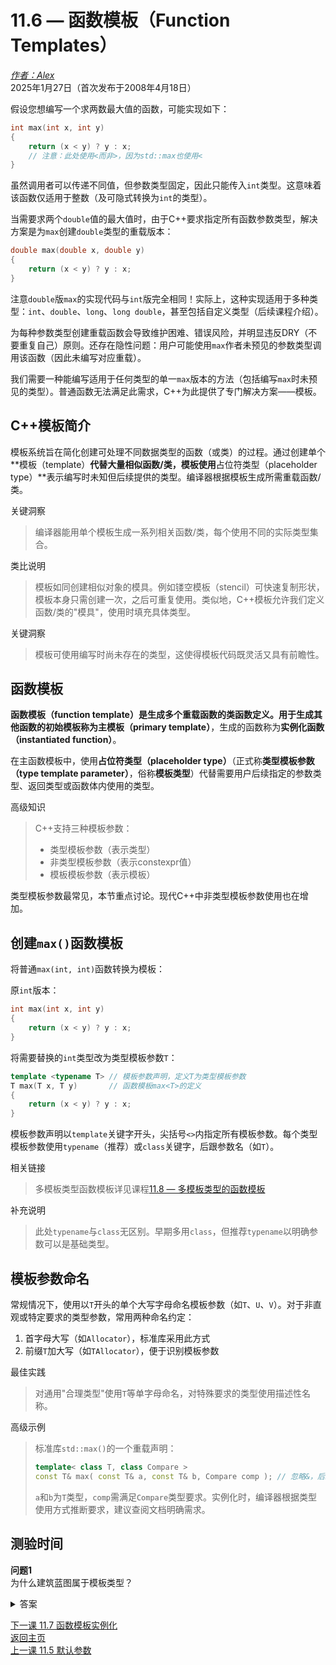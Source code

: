 11.6 — 函数模板（Function Templates）
================================================

[*作者：Alex*](https://www.learncpp.com/author/Alex/ "查看 Alex 的所有文章")  
2025年1月27日（首次发布于2008年4月18日）  

假设您想编写一个求两数最大值的函数，可能实现如下：
```cpp
int max(int x, int y)
{
    return (x < y) ? y : x;
    // 注意：此处使用<而非>，因为std::max也使用<
}
```
虽然调用者可以传递不同值，但参数类型固定，因此只能传入`int`类型。这意味着该函数仅适用于整数（及可隐式转换为`int`的类型）。  

当需要求两个`double`值的最大值时，由于C++要求指定所有函数参数类型，解决方案是为`max`创建`double`类型的重载版本：
```cpp
double max(double x, double y)
{
    return (x < y) ? y : x;
}
```
注意`double`版`max`的实现代码与`int`版完全相同！实际上，这种实现适用于多种类型：`int`、`double`、`long`、`long double`，甚至包括自定义类型（后续课程介绍）。  

为每种参数类型创建重载函数会导致维护困难、错误风险，并明显违反DRY（不要重复自己）原则。还存在隐性问题：用户可能使用`max`作者未预见的参数类型调用该函数（因此未编写对应重载）。  

我们需要一种能编写适用于任何类型的单一`max`版本的方法（包括编写`max`时未预见的类型）。普通函数无法满足此需求，C++为此提供了专门解决方案——模板。  

C++模板简介  
----------------  

模板系统旨在简化创建可处理不同数据类型的函数（或类）的过程。通过创建单个**模板（template）**代替大量相似函数/类，模板使用**占位符类型（placeholder type）**表示编写时未知但后续提供的类型。编译器根据模板生成所需重载函数/类。  

关键洞察  
> 编译器能用单个模板生成一系列相关函数/类，每个使用不同的实际类型集合。  

类比说明  
> 模板如同创建相似对象的模具。例如镂空模板（stencil）可快速复制形状，模板本身只需创建一次，之后可重复使用。类似地，C++模板允许我们定义函数/类的"模具"，使用时填充具体类型。  

关键洞察  
> 模板可使用编写时尚未存在的类型，这使得模板代码既灵活又具有前瞻性。  

函数模板  
----------------  

**函数模板（function template）**是生成多个重载函数的类函数定义。用于生成其他函数的初始模板称为**主模板（primary template）**，生成的函数称为**实例化函数（instantiated function）**。  

在主函数模板中，使用**占位符类型（placeholder type）**（正式称**类型模板参数（type template parameter）**，俗称**模板类型**）代替需要用户后续指定的参数类型、返回类型或函数体内使用的类型。  

高级知识  
> C++支持三种模板参数：  
> * 类型模板参数（表示类型）  
> * 非类型模板参数（表示constexpr值）  
> * 模板模板参数（表示模板）  

类型模板参数最常见，本节重点讨论。现代C++中非类型模板参数使用也在增加。  

创建`max()`函数模板  
----------------  

将普通`max(int, int)`函数转换为模板：  

原`int`版本：
```cpp
int max(int x, int y)
{
    return (x < y) ? y : x;
}
```
将需要替换的`int`类型改为类型模板参数`T`：
```cpp
template <typename T> // 模板参数声明，定义T为类型模板参数
T max(T x, T y)       // 函数模板max<T>的定义
{
    return (x < y) ? y : x;
}
```
模板参数声明以`template`关键字开头，尖括号`<>`内指定所有模板参数。每个类型模板参数使用`typename`（推荐）或`class`关键字，后跟参数名（如`T`）。  

相关链接  
> 多模板类型函数模板详见课程[11.8 — 多模板类型的函数模板](Chapter-11/lesson11.8-function-templates-with-multiple-template-types.md)  

补充说明  
> 此处`typename`与`class`无区别。早期多用`class`，但推荐`typename`以明确参数可以是基础类型。  

模板参数命名  
----------------  

常规情况下，使用以`T`开头的单个大写字母命名模板参数（如`T`、`U`、`V`）。对于非直观或特定要求的类型参数，常用两种命名约定：  
1. 首字母大写（如`Allocator`），标准库采用此方式  
2. 前缀`T`加大写（如`TAllocator`），便于识别模板参数  

最佳实践  
> 对通用"合理类型"使用`T`等单字母命名，对特殊要求的类型使用描述性名称。  

高级示例  
> 标准库`std::max()`的一个重载声明：
> ```cpp
> template< class T, class Compare >
> const T& max( const T& a, const T& b, Compare comp ); // 忽略&，后续课程讲解
> ```
> `a`和`b`为`T`类型，`comp`需满足`Compare`类型要求。实例化时，编译器根据类型使用方式推断要求，建议查阅文档明确需求。  

测验时间  
----------------  

**问题1**  
为什么建筑蓝图属于模板类型？  
  
<details><summary>答案</summary>蓝图描述建筑结构，施工队可根据蓝图快速建造结构相同的建筑。具体材料类型可在建造时确定。</details>  

[下一课 11.7 函数模板实例化](Chapter-11/lesson11.7-function-template-instantiation.md)  
[返回主页](/)  
[上一课 11.5 默认参数](Chapter-11/lesson11.5-default-arguments.md)